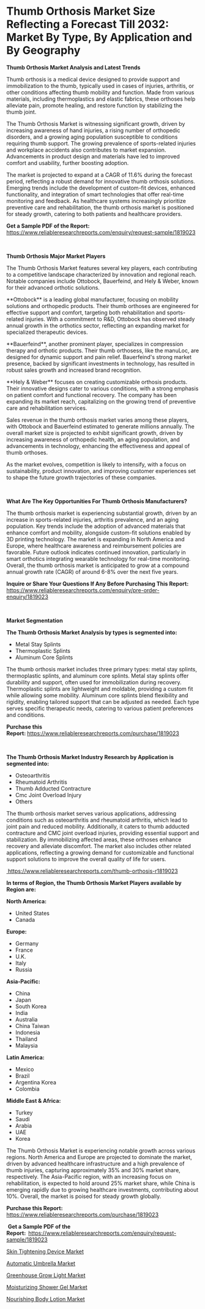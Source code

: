 <p><h1>Thumb Orthosis Market Size Reflecting a Forecast Till 2032: Market By Type, By Application and By Geography</h1></p><p><strong>Thumb Orthosis Market Analysis and Latest Trends</strong></p>
<p><p>Thumb orthosis is a medical device designed to provide support and immobilization to the thumb, typically used in cases of injuries, arthritis, or other conditions affecting thumb mobility and function. Made from various materials, including thermoplastics and elastic fabrics, these orthoses help alleviate pain, promote healing, and restore function by stabilizing the thumb joint.</p><p>The Thumb Orthosis Market is witnessing significant growth, driven by increasing awareness of hand injuries, a rising number of orthopedic disorders, and a growing aging population susceptible to conditions requiring thumb support. The growing prevalence of sports-related injuries and workplace accidents also contributes to market expansion. Advancements in product design and materials have led to improved comfort and usability, further boosting adoption.</p><p>The market is projected to expand at a CAGR of 11.6% during the forecast period, reflecting a robust demand for innovative thumb orthosis solutions. Emerging trends include the development of custom-fit devices, enhanced functionality, and integration of smart technologies that offer real-time monitoring and feedback. As healthcare systems increasingly prioritize preventive care and rehabilitation, the thumb orthosis market is positioned for steady growth, catering to both patients and healthcare providers.</p></p>
<p><strong>Get a Sample PDF of the Report:&nbsp;</strong> <a href="https://www.reliableresearchreports.com/enquiry/request-sample/1819023?utm_campaign=7&utm_medium=2&utm_source=Github&utm_content=ia&utm_term=07022025&utm_id=thumb-orthosis">https://www.reliableresearchreports.com/enquiry/request-sample/1819023</a></p>
<p>&nbsp;</p>
<p><strong>Thumb Orthosis Major Market Players</strong></p>
<p><p>The Thumb Orthosis Market features several key players, each contributing to a competitive landscape characterized by innovation and regional reach. Notable companies include Ottobock, Bauerfeind, and Hely & Weber, known for their advanced orthotic solutions.</p><p>**Ottobock** is a leading global manufacturer, focusing on mobility solutions and orthopedic products. Their thumb orthoses are engineered for effective support and comfort, targeting both rehabilitation and sports-related injuries. With a commitment to R&D, Ottobock has observed steady annual growth in the orthotics sector, reflecting an expanding market for specialized therapeutic devices.</p><p>**Bauerfeind**, another prominent player, specializes in compression therapy and orthotic products. Their thumb orthosess, like the manuLoc, are designed for dynamic support and pain relief. Bauerfeind's strong market presence, backed by significant investments in technology, has resulted in robust sales growth and increased brand recognition.</p><p>**Hely & Weber** focuses on creating customizable orthosis products. Their innovative designs cater to various conditions, with a strong emphasis on patient comfort and functional recovery. The company has been expanding its market reach, capitalizing on the growing trend of preventive care and rehabilitation services.</p><p>Sales revenue in the thumb orthosis market varies among these players, with Ottobock and Bauerfeind estimated to generate millions annually. The overall market size is projected to exhibit significant growth, driven by increasing awareness of orthopedic health, an aging population, and advancements in technology, enhancing the effectiveness and appeal of thumb orthoses.</p><p>As the market evolves, competition is likely to intensify, with a focus on sustainability, product innovation, and improving customer experiences set to shape the future growth trajectories of these companies.</p></p>
<p>&nbsp;</p>
<p><strong>What Are The Key Opportunities For Thumb Orthosis Manufacturers?</strong></p>
<p><p>The thumb orthosis market is experiencing substantial growth, driven by an increase in sports-related injuries, arthritis prevalence, and an aging population. Key trends include the adoption of advanced materials that enhance comfort and mobility, alongside custom-fit solutions enabled by 3D printing technology. The market is expanding in North America and Europe, where healthcare awareness and reimbursement policies are favorable. Future outlook indicates continued innovation, particularly in smart orthotics integrating wearable technology for real-time monitoring. Overall, the thumb orthosis market is anticipated to grow at a compound annual growth rate (CAGR) of around 6-8% over the next five years.</p></p>
<p><strong>Inquire or Share Your Questions If Any Before Purchasing This Report:</strong> <a href="https://www.reliableresearchreports.com/enquiry/pre-order-enquiry/1819023?utm_campaign=7&utm_medium=2&utm_source=Github&utm_content=ia&utm_term=07022025&utm_id=thumb-orthosis">https://www.reliableresearchreports.com/enquiry/pre-order-enquiry/1819023</a></p>
<p>&nbsp;</p>
<p><strong>Market Segmentation</strong></p>
<p><strong>The Thumb Orthosis Market Analysis by types is segmented into:</strong></p>
<p><ul><li>Metal Stay Splints</li><li>Thermoplastic Splints</li><li>Aluminum Core Splints</li></ul></p>
<p><p>The thumb orthosis market includes three primary types: metal stay splints, thermoplastic splints, and aluminum core splints. Metal stay splints offer durability and support, often used for immobilization during recovery. Thermoplastic splints are lightweight and moldable, providing a custom fit while allowing some mobility. Aluminum core splints blend flexibility and rigidity, enabling tailored support that can be adjusted as needed. Each type serves specific therapeutic needs, catering to various patient preferences and conditions.</p></p>
<p><strong>Purchase this Report:&nbsp;</strong><a href="https://www.reliableresearchreports.com/purchase/1819023?utm_campaign=7&utm_medium=2&utm_source=Github&utm_content=ia&utm_term=07022025&utm_id=thumb-orthosis">https://www.reliableresearchreports.com/purchase/1819023</a></p>
<p>&nbsp;</p>
<p><strong>The Thumb Orthosis Market Industry Research by Application is segmented into:</strong></p>
<p><ul><li>Osteoarthritis</li><li>Rheumatoid Arthritis</li><li>Thumb Adducted Contracture</li><li>Cmc Joint Overload Injury</li><li>Others</li></ul></p>
<p><p>The thumb orthosis market serves various applications, addressing conditions such as osteoarthritis and rheumatoid arthritis, which lead to joint pain and reduced mobility. Additionally, it caters to thumb adducted contracture and CMC joint overload injuries, providing essential support and stabilization. By immobilizing affected areas, these orthoses enhance recovery and alleviate discomfort. The market also includes other related applications, reflecting a growing demand for customizable and functional support solutions to improve the overall quality of life for users.</p></p>
<p><a href="https://www.reliableresearchreports.com/thumb-orthosis-r1819023?utm_campaign=7&utm_medium=2&utm_source=Github&utm_content=ia&utm_term=07022025&utm_id=thumb-orthosis">&nbsp;https://www.reliableresearchreports.com/thumb-orthosis-r1819023</a></p>
<p><strong>In terms of Region, the Thumb Orthosis Market Players available by Region are:</strong></p>
<p>
    <p> <strong> North America: </strong>
        <ul>
            <li>United States</li>
            <li>Canada</li>
        </ul>
        </p> 
    <p> <strong> Europe: </strong>
        <ul>
            <li>Germany</li>
            <li>France</li>
            <li>U.K.</li>
            <li>Italy</li>
            <li>Russia</li>
        </ul>
        </p> 
    <p> <strong> Asia-Pacific: </strong>
        <ul>
            <li>China</li>
            <li>Japan</li>
            <li>South Korea</li>
            <li>India</li>
            <li>Australia</li>
            <li>China Taiwan</li>
            <li>Indonesia</li>
            <li>Thailand</li>
            <li>Malaysia</li>
        </ul>
        </p> 
    <p> <strong> Latin America: </strong>
        <ul>
            <li>Mexico</li>
            <li>Brazil</li>
            <li>Argentina Korea</li>
            <li>Colombia</li>
        </ul>
        </p> 
    <p> <strong> Middle East & Africa: </strong>
        <ul>
            <li>Turkey</li>
            <li>Saudi</li>
            <li>Arabia</li>
            <li>UAE</li>
            <li>Korea</li>
        </ul>
    </p>
    </p>
<p><p>The Thumb Orthosis Market is experiencing notable growth across various regions. North America and Europe are projected to dominate the market, driven by advanced healthcare infrastructure and a high prevalence of thumb injuries, capturing approximately 35% and 30% market share, respectively. The Asia-Pacific region, with an increasing focus on rehabilitation, is expected to hold around 25% market share, while China is emerging rapidly due to growing healthcare investments, contributing about 10%. Overall, the market is poised for steady growth globally.</p></p>
<p><strong>Purchase this Report: </strong><a href="https://www.reliableresearchreports.com/purchase/1819023?utm_campaign=7&utm_medium=2&utm_source=Github&utm_content=ia&utm_term=07022025&utm_id=thumb-orthosis">https://www.reliableresearchreports.com/purchase/1819023</a></p>
<p>&nbsp;<strong>Get a Sample PDF of the Report:&nbsp;&nbsp;</strong><a href="https://www.reliableresearchreports.com/enquiry/request-sample/1819023?utm_campaign=7&utm_medium=2&utm_source=Github&utm_content=ia&utm_term=07022025&utm_id=thumb-orthosis">https://www.reliableresearchreports.com/enquiry/request-sample/1819023</a></p>
<p><strong></strong></p>
<p><p><a href="https://github.com/gullattedenna/Market-Research-Report-List-1/blob/main/skin-tightening-device-market.md?utm_campaign=7&utm_medium=2&utm_source=Github&utm_content=ia&utm_term=07022025&utm_id=thumb-orthosis">Skin Tightening Device Market</a></p><p><a href="https://github.com/bolalfredia7777/Market-Research-Report-List-1/blob/main/automatic-umbrella-market.md?utm_campaign=7&utm_medium=2&utm_source=Github&utm_content=ia&utm_term=07022025&utm_id=thumb-orthosis">Automatic Umbrella Market</a></p><p><a href="https://github.com/ilonaenterline65/Market-Research-Report-List-1/blob/main/greenhouse-grow-light-market.md?utm_campaign=7&utm_medium=2&utm_source=Github&utm_content=ia&utm_term=07022025&utm_id=thumb-orthosis">Greenhouse Grow Light Market</a></p><p><a href="https://github.com/ccreola81/Market-Research-Report-List-1/blob/main/moisturizing-shower-gel-market.md?utm_campaign=7&utm_medium=2&utm_source=Github&utm_content=ia&utm_term=07022025&utm_id=thumb-orthosis">Moisturizing Shower Gel Market</a></p><p><a href="https://github.com/chungwimbu4/Market-Research-Report-List-1/blob/main/nourishing-body-lotion-market.md?utm_campaign=7&utm_medium=2&utm_source=Github&utm_content=ia&utm_term=07022025&utm_id=thumb-orthosis">Nourishing Body Lotion Market</a></p></p>